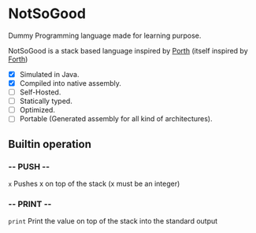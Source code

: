 # NotSoGood
Dummy Programming language made for learning purpose. 

NotSoGood is a stack based language inspired by [Porth](https://gitlab.com/tsoding/porth) (itself inspired by [Forth](https://fr.wikipedia.org/wiki/Forth_(langage)))

- [x] Simulated in Java. 
- [x] Compiled into native assembly. 
- [ ] Self-Hosted.
- [ ] Statically typed.
- [ ] Optimized.
- [ ] Portable (Generated assembly for all kind of architectures).

## Builtin operation

### -- PUSH -- 
`x` Pushes x on top of the stack (x must be an integer)

### -- PRINT --
`print` Print the value on top of the stack into the standard output

